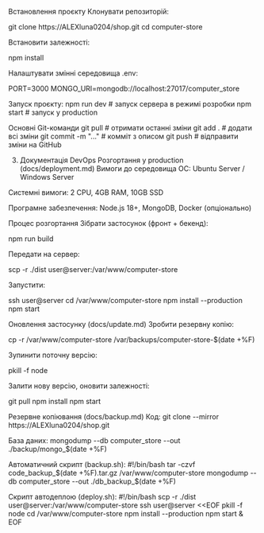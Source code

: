 Встановлення проєкту
Клонувати репозиторій:


git clone https://ALEXluna0204/shop.git
cd computer-store

Встановити залежності:


npm install

Налаштувати змінні середовища .env:


PORT=3000
MONGO_URI=mongodb://localhost:27017/computer_store


Запуск проєкту:
npm run dev      # запуск сервера в режимі розробки
npm start        # запуск у production


Основні Git-команди
git pull              # отримати останні зміни
git add .             # додати всі зміни
git commit -m "..."   # комміт з описом
git push              # відправити зміни на GitHub


3. Документація DevOps
   Розгортання у production (docs/deployment.md)
   Вимоги до середовища
   ОС: Ubuntu Server / Windows Server


Системні вимоги: 2 CPU, 4GB RAM, 10GB SSD


Програмне забезпечення: Node.js 18+, MongoDB, Docker (опціонально)



Процес розгортання
Зібрати застосунок (фронт + бекенд):


npm run build

Передати на сервер:


scp -r ./dist user@server:/var/www/computer-store

Запустити:


ssh user@server
cd /var/www/computer-store
npm install --production
npm start


Оновлення застосунку (docs/update.md)
Зробити резервну копію:


cp -r /var/www/computer-store /var/backups/computer-store-$(date +%F)

Зупинити поточну версію:


pkill -f node

Залити нову версію, оновити залежності:


git pull
npm install
npm start


Резервне копіювання (docs/backup.md)
Код:
git clone --mirror https://ALEXluna0204/shop.git

База даних:
mongodump --db computer_store --out ./backup/mongo_$(date +%F)

Автоматичний скрипт (backup.sh):
#!/bin/bash
tar -czvf code_backup_$(date +%F).tar.gz /var/www/computer-store
mongodump --db computer_store --out ./db_backup_$(date +%F)


Скрипт автодеплою (deploy.sh):
#!/bin/bash
scp -r ./dist user@server:/var/www/computer-store
ssh user@server <<EOF
pkill -f node
cd /var/www/computer-store
npm install --production
npm start &
EOF
